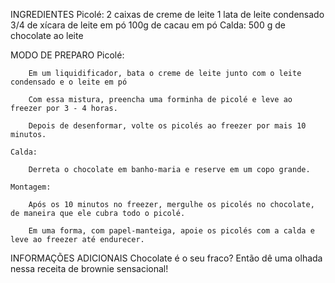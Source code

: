 INGREDIENTES
    Picolé:
        2 caixas de creme de leite
        1 lata de leite condensado
        3/4 de xícara de leite em pó
        100g de cacau em pó
    Calda:
        500 g de chocolate ao leite

MODO DE PREPARO
    Picolé:

        Em um liquidificador, bata o creme de leite junto com o leite condensado e o leite em pó

        Com essa mistura, preencha uma forminha de picolé e leve ao freezer por 3 - 4 horas.

        Depois de desenformar, volte os picolés ao freezer por mais 10 minutos.

    Calda:

        Derreta o chocolate em banho-maria e reserve em um copo grande.

    Montagem:

        Após os 10 minutos no freezer, mergulhe os picolés no chocolate, de maneira que ele cubra todo o picolé.

        Em uma forma, com papel-manteiga, apoie os picolés com a calda e leve ao freezer até endurecer.

INFORMAÇÕES ADICIONAIS
    Chocolate é o seu fraco? Então dê uma olhada nessa receita de brownie sensacional!
